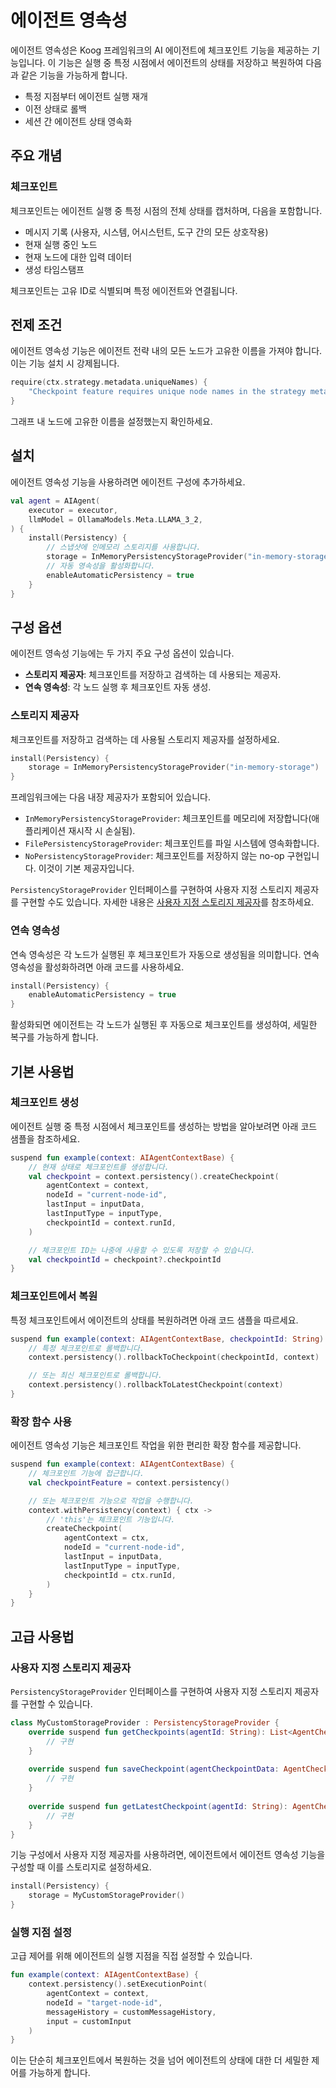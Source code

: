# 에이전트 영속성

에이전트 영속성은 Koog 프레임워크의 AI 에이전트에 체크포인트 기능을 제공하는 기능입니다.
이 기능은 실행 중 특정 시점에서 에이전트의 상태를 저장하고 복원하여 다음과 같은 기능을 가능하게 합니다.

-   특정 지점부터 에이전트 실행 재개
-   이전 상태로 롤백
-   세션 간 에이전트 상태 영속화

## 주요 개념

### 체크포인트

체크포인트는 에이전트 실행 중 특정 시점의 전체 상태를 캡처하며, 다음을 포함합니다.

-   메시지 기록 (사용자, 시스템, 어시스턴트, 도구 간의 모든 상호작용)
-   현재 실행 중인 노드
-   현재 노드에 대한 입력 데이터
-   생성 타임스탬프

체크포인트는 고유 ID로 식별되며 특정 에이전트와 연결됩니다.

## 전제 조건

에이전트 영속성 기능은 에이전트 전략 내의 모든 노드가 고유한 이름을 가져야 합니다.
이는 기능 설치 시 강제됩니다.

<!--- INCLUDE
/*
KNIT ignore this example
-->
<!--- SUFFIX
*/
-->
```kotlin
require(ctx.strategy.metadata.uniqueNames) {
    "Checkpoint feature requires unique node names in the strategy metadata"
}
```

<!--- KNIT example-agent-persistency-01.kt -->

그래프 내 노드에 고유한 이름을 설정했는지 확인하세요.

## 설치

에이전트 영속성 기능을 사용하려면 에이전트 구성에 추가하세요.

<!--- INCLUDE
import ai.koog.agents.core.agent.AIAgent
import ai.koog.agents.snapshot.feature.Persistency
import ai.koog.agents.snapshot.providers.InMemoryPersistencyStorageProvider
import ai.koog.prompt.executor.llms.all.simpleOllamaAIExecutor
import ai.koog.prompt.llm.OllamaModels

val executor = simpleOllamaAIExecutor()
-->

```kotlin
val agent = AIAgent(
    executor = executor,
    llmModel = OllamaModels.Meta.LLAMA_3_2,
) {
    install(Persistency) {
        // 스냅샷에 인메모리 스토리지를 사용합니다.
        storage = InMemoryPersistencyStorageProvider("in-memory-storage")
        // 자동 영속성을 활성화합니다.
        enableAutomaticPersistency = true
    }
}
```

<!--- KNIT example-agent-persistency-02.kt -->

## 구성 옵션

에이전트 영속성 기능에는 두 가지 주요 구성 옵션이 있습니다.

-   **스토리지 제공자**: 체크포인트를 저장하고 검색하는 데 사용되는 제공자.
-   **연속 영속성**: 각 노드 실행 후 체크포인트 자동 생성.

### 스토리지 제공자

체크포인트를 저장하고 검색하는 데 사용될 스토리지 제공자를 설정하세요.

<!--- INCLUDE
import ai.koog.agents.core.agent.AIAgent
import ai.koog.agents.snapshot.feature.Persistency
import ai.koog.agents.snapshot.providers.InMemoryPersistencyStorageProvider
import ai.koog.prompt.executor.llms.all.simpleOllamaAIExecutor
import ai.koog.prompt.llm.OllamaModels

val agent = AIAgent(
    executor = simpleOllamaAIExecutor(),
    llmModel = OllamaModels.Meta.LLAMA_3_2,
) {
-->
<!--- SUFFIX 
} 
-->

```kotlin
install(Persistency) {
    storage = InMemoryPersistencyStorageProvider("in-memory-storage")
}
```

<!--- KNIT example-agent-persistency-03.kt -->

프레임워크에는 다음 내장 제공자가 포함되어 있습니다.

-   `InMemoryPersistencyStorageProvider`: 체크포인트를 메모리에 저장합니다(애플리케이션 재시작 시 손실됨).
-   `FilePersistencyStorageProvider`: 체크포인트를 파일 시스템에 영속화합니다.
-   `NoPersistencyStorageProvider`: 체크포인트를 저장하지 않는 no-op 구현입니다. 이것이 기본 제공자입니다.

`PersistencyStorageProvider` 인터페이스를 구현하여 사용자 지정 스토리지 제공자를 구현할 수도 있습니다.
자세한 내용은 [사용자 지정 스토리지 제공자](#custom-storage-providers)를 참조하세요.

### 연속 영속성

연속 영속성은 각 노드가 실행된 후 체크포인트가 자동으로 생성됨을 의미합니다.
연속 영속성을 활성화하려면 아래 코드를 사용하세요.

<!--- INCLUDE
import ai.koog.agents.core.agent.AIAgent
import ai.koog.agents.snapshot.feature.Persistency
import ai.koog.agents.snapshot.providers.InMemoryPersistencyStorageProvider
import ai.koog.prompt.executor.llms.all.simpleOllamaAIExecutor
import ai.koog.prompt.llm.OllamaModels

val agent = AIAgent(
    executor = simpleOllamaAIExecutor(),
    llmModel = OllamaModels.Meta.LLAMA_3_2,
) {
-->
<!--- SUFFIX 
} 
-->

```kotlin
install(Persistency) {
    enableAutomaticPersistency = true
}
```

<!--- KNIT example-agent-persistency-04.kt -->

활성화되면 에이전트는 각 노드가 실행된 후 자동으로 체크포인트를 생성하여,
세밀한 복구를 가능하게 합니다.

## 기본 사용법

### 체크포인트 생성

에이전트 실행 중 특정 시점에서 체크포인트를 생성하는 방법을 알아보려면 아래 코드 샘플을 참조하세요.

<!--- INCLUDE
import ai.koog.agents.core.agent.context.AIAgentContextBase
import ai.koog.agents.snapshot.feature.persistency
import kotlin.reflect.typeOf

const val inputData = "some-input-data"
val inputType = typeOf<String>()
-->

```kotlin
suspend fun example(context: AIAgentContextBase) {
    // 현재 상태로 체크포인트를 생성합니다.
    val checkpoint = context.persistency().createCheckpoint(
        agentContext = context,
        nodeId = "current-node-id",
        lastInput = inputData,
        lastInputType = inputType,
        checkpointId = context.runId,
    )

    // 체크포인트 ID는 나중에 사용할 수 있도록 저장할 수 있습니다.
    val checkpointId = checkpoint?.checkpointId
}
```

<!--- KNIT example-agent-persistency-05.kt -->

### 체크포인트에서 복원

특정 체크포인트에서 에이전트의 상태를 복원하려면 아래 코드 샘플을 따르세요.

<!--- INCLUDE
import ai.koog.agents.core.agent.context.AIAgentContextBase
import ai.koog.agents.snapshot.feature.persistency
-->

```kotlin
suspend fun example(context: AIAgentContextBase, checkpointId: String) {
    // 특정 체크포인트로 롤백합니다.
    context.persistency().rollbackToCheckpoint(checkpointId, context)

    // 또는 최신 체크포인트로 롤백합니다.
    context.persistency().rollbackToLatestCheckpoint(context)
}
```

<!--- KNIT example-agent-persistency-06.kt -->

### 확장 함수 사용

에이전트 영속성 기능은 체크포인트 작업을 위한 편리한 확장 함수를 제공합니다.

<!--- INCLUDE
import ai.koog.agents.core.agent.context.AIAgentContextBase
import ai.koog.agents.example.exampleAgentPersistency05.inputData
import ai.koog.agents.example.exampleAgentPersistency05.inputType
import ai.koog.agents.snapshot.feature.persistency
import ai.koog.agents.snapshot.feature.withPersistency
-->

```kotlin
suspend fun example(context: AIAgentContextBase) {
    // 체크포인트 기능에 접근합니다.
    val checkpointFeature = context.persistency()

    // 또는 체크포인트 기능으로 작업을 수행합니다.
    context.withPersistency(context) { ctx ->
        // 'this'는 체크포인트 기능입니다.
        createCheckpoint(
            agentContext = ctx,
            nodeId = "current-node-id",
            lastInput = inputData,
            lastInputType = inputType,
            checkpointId = ctx.runId,
        )
    }
}
```
<!--- KNIT example-agent-persistency-07.kt -->

## 고급 사용법

### 사용자 지정 스토리지 제공자

`PersistencyStorageProvider` 인터페이스를 구현하여 사용자 지정 스토리지 제공자를 구현할 수 있습니다.

<!--- INCLUDE
import ai.koog.agents.snapshot.feature.AgentCheckpointData
import ai.koog.agents.snapshot.providers.PersistencyStorageProvider

/*
// KNIT: Ignore example
-->
<!--- SUFFIX
*/
-->
```kotlin
class MyCustomStorageProvider : PersistencyStorageProvider {
    override suspend fun getCheckpoints(agentId: String): List<AgentCheckpointData> {
        // 구현
    }
    
    override suspend fun saveCheckpoint(agentCheckpointData: AgentCheckpointData) {
        // 구현
    }
    
    override suspend fun getLatestCheckpoint(agentId: String): AgentCheckpointData? {
        // 구현
    }
}
```

<!--- KNIT example-agent-persistency-08.kt -->

기능 구성에서 사용자 지정 제공자를 사용하려면, 에이전트에서 에이전트 영속성 기능을 구성할 때 이를 스토리지로 설정하세요.

<!--- INCLUDE
import ai.koog.agents.core.agent.AIAgent
import ai.koog.agents.snapshot.feature.AgentCheckpointData
import ai.koog.agents.snapshot.feature.Persistency
import ai.koog.agents.snapshot.providers.PersistencyStorageProvider
import ai.koog.prompt.executor.llms.all.simpleOllamaAIExecutor
import ai.koog.prompt.llm.OllamaModels

class MyCustomStorageProvider : PersistencyStorageProvider {
    override suspend fun getCheckpoints(): List<AgentCheckpointData> {
        TODO("Not yet implemented")
    }

    override suspend fun saveCheckpoint(agentCheckpointData: AgentCheckpointData) {
        TODO("Not yet implemented")
    }

    override suspend fun getLatestCheckpoint(): AgentCheckpointData? {
        TODO("Not yet implemented")
    }
}

val agent = AIAgent(
    executor = simpleOllamaAIExecutor(),
    llmModel = OllamaModels.Meta.LLAMA_3_2,
) {
-->
<!--- SUFFIX 
} 
-->

```kotlin
install(Persistency) {
    storage = MyCustomStorageProvider()
}
```

<!--- KNIT example-agent-persistency-09.kt -->

### 실행 지점 설정

고급 제어를 위해 에이전트의 실행 지점을 직접 설정할 수 있습니다.

<!--- INCLUDE
import ai.koog.agents.core.agent.context.AIAgentContextBase
import ai.koog.agents.snapshot.feature.persistency
import ai.koog.prompt.message.Message.User
import kotlinx.serialization.json.JsonPrimitive

val customInput = JsonPrimitive("custom-input")
val customMessageHistory = emptyList<User>()
-->

```kotlin
fun example(context: AIAgentContextBase) {
    context.persistency().setExecutionPoint(
        agentContext = context,
        nodeId = "target-node-id",
        messageHistory = customMessageHistory,
        input = customInput
    )
}

```

<!--- KNIT example-agent-persistency-10.kt -->

이는 단순히 체크포인트에서 복원하는 것을 넘어 에이전트의 상태에 대한 더 세밀한 제어를 가능하게 합니다.